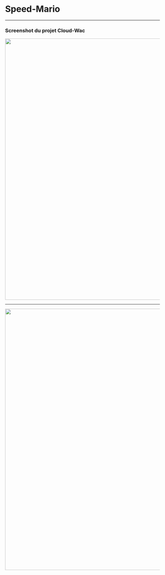# Speed-Mario



<hr></hr>

### Screenshot du projet Cloud-Wac

<p align="center">
  <img src="https://cloud.githubusercontent.com/assets/16621838/17523579/6820a792-5e5b-11e6-9aff-55624a369fbf.png" width="850"/>
</p>

<hr></hr>

<p align="center">
  <img src="https://cloud.githubusercontent.com/assets/16621838/17517091/114bc424-5e42-11e6-9bfb-f3aa9c8ff6cc.png" width="850"/>
</p>
